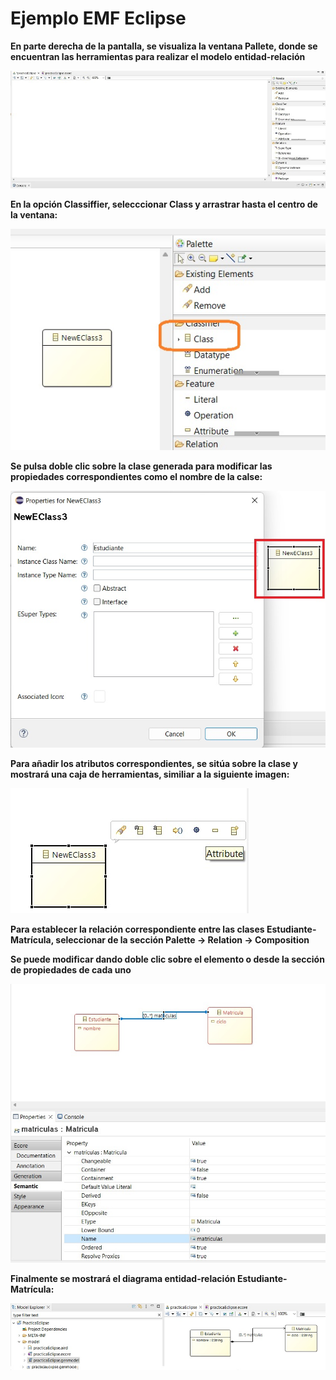 # Ejemplo EMF Eclipse

**En parte derecha de la pantalla, se visualiza la ventana Pallete, donde se encuentran las herramientas para realizar el modelo entidad-relación**

![Instalación EMF](/images/19.jpg)


**En la opción Classiffier, selecccionar Class y arrastrar hasta el centro de la ventana:**

![Instalación EMF](/images/20.jpg)

**Se pulsa doble clic sobre la clase generada para modificar las propiedades correspondientes como el nombre de la calse:**

![Instalación EMF](/images/21.jpg)


**Para añadir los atributos correspondientes, se sitúa sobre la clase y mostrará una caja de herramientas, similiar a la siguiente imagen:**

![Instalación EMF](/images/22.jpg)


**Para establecer la relación correspondiente entre las clases Estudiante-Matrícula, seleccionar de la sección Palette -> Relation -> Composition**

**Se puede modificar dando doble clic sobre el elemento o desde la sección de propiedades de cada uno**

![Instalación EMF](/images/23.jpg)


**Finalmente se mostrará el diagrama entidad-relación Estudiante-Matrícula:**

![Instalación EMF](/images/24.jpg)

